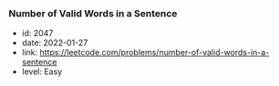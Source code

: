 ### Number of Valid Words in a Sentence

* id: 2047
* date: 2022-01-27
* link: https://leetcode.com/problems/number-of-valid-words-in-a-sentence
* level: Easy

